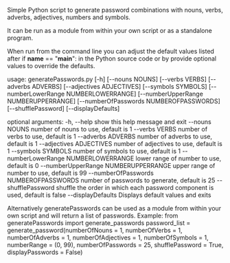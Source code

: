  Simple Python script to generate password combinations with nouns, verbs, adverbs, adjectives, numbers and symbols.

 It can be run as a module from within your own script or as a standalone program.

 When run from the command line you can adjust the default values listed after  if __name__ == "__main__": in the
 Python source code or by provide optional values to override the defaults.

 usage: generatePasswords.py [-h] [--nouns NOUNS] [--verbs VERBS]
                             [--adverbs ADVERBS] [--adjectives ADJECTIVES]
                            [--symbols SYMBOLS]
                            [--numberLowerRange NUMBERLOWERRANGE]
                            [--numberUpperRange NUMBERUPPERRANGE]
                             [--numberOfPasswords NUMBEROFPASSWORDS]
                             [--shufflePassword] [--displayDefaults]
 
 optional arguments:
   -h, --help            show this help message and exit
   --nouns NOUNS         number of nouns to use, default is 1
   --verbs VERBS         number of verbs to use, default is 1
   --adverbs ADVERBS     number of adverbs to use, default is 1
   --adjectives ADJECTIVES
                         number of adjectives to use, default is 1
   --symbols SYMBOLS     number of symbols to use, default is 1
   --numberLowerRange NUMBERLOWERRANGE
                         lower range of number to use, default is 0
   --numberUpperRange NUMBERUPPERRANGE
                         upper range of number to use, default is 99
   --numberOfPasswords NUMBEROFPASSWORDS
                         number of passwords to generate, default is 25
   --shufflePassword     shuffle the order in which each password component is
                         used, default is false
   --displayDefaults     Displays default values and exits


 Alternatively generatePasswords can be used as a module from within your own script and will return a list of
 passwords.
 Example:
 from generatePasswords import generate_passwords
 password_list = generate_password(numberOfNouns = 1,
                                   numberOfVerbs = 1,
                                   numberOfAdverbs = 1,
                                   numberOfAdjectives = 1,
                                   numberOfSymbols = 1,
                                   numberRange = (0, 99),
                                   numberOfPasswords = 25,
                                   shufflePassword = True,
                                   displayPasswords = False)
